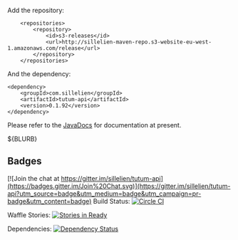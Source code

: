 Add the repository:

```
    <repositories>
        <repository>
            <id>s3-releases</id>
            <url>http://sillelien-maven-repo.s3-website-eu-west-1.amazonaws.com/release</url>
        </repository>
    </repositories>
```

And the dependency:

```
<dependency>
    <groupId>com.sillelien</groupId>
    <artifactId>tutum-api</artifactId>
    <version>0.1.92</version>
</dependency>
```        

Please refer to the [JavaDocs](http://sillelien.github.io/tutum-api/apidocs/index.html) for documentation at present.

${BLURB}

## Badges

[![Join the chat at https://gitter.im/sillelien/tutum-api](https://badges.gitter.im/Join%20Chat.svg)](https://gitter.im/sillelien/tutum-api?utm_source=badge&utm_medium=badge&utm_campaign=pr-badge&utm_content=badge)
Build Status: [![Circle CI](https://circleci.com/gh/sillelien/tutum-api.svg?style=svg)](https://circleci.com/gh/sillelien/tutum-api)

Waffle Stories: [![Stories in Ready](https://badge.waffle.io/sillelien/tutum-api.png?label=ready&title=Ready)](https://waffle.io/sillelien/tutum-api)

Dependencies: [![Dependency Status](https://www.versioneye.com/user/projects/55c0d20865376200200027e5/badge.svg?style=flat)](https://www.versioneye.com/user/projects/55c0d20865376200200027e5)

